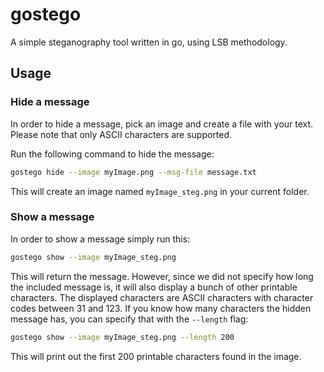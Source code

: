 # gostego

A simple steganography tool written in go, using LSB methodology.

## Usage

### Hide a message

In order to hide a message, pick an image and create a file with your text. Please note that only ASCII characters are supported.

Run the following command to hide the message:

```bash
gostego hide --image myImage.png --msg-file message.txt
```

This will create an image named `myImage_steg.png` in your current folder.

### Show a message

In order to show a message simply run this:

```bash
gostego show --image myImage_steg.png
```

This will return the message. However, since we did not specify how long the included message is, it will also display a bunch of other printable characters. The displayed characters are ASCII characters with character codes between 31 and 123.
If you know how many characters the hidden message has, you can specify that with the `--length` flag:

```bash
gostego show --image myImage_steg.png --length 200
```

This will print out the first 200 printable characters found in the image.
